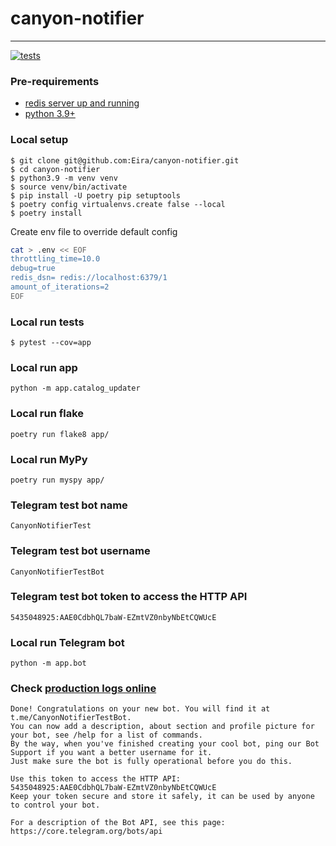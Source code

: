 # canyon-notifier
---
[![tests](https://github.com/Eira/canyon-notifier/actions/workflows/tests.yml/badge.svg?branch=master)](https://github.com/Eira/canyon-notifier/actions/workflows/tests.yml)


### Pre-requirements
- [redis server up and running](https://redis.io/docs/getting-started/installation/)
- [python 3.9+](https://www.python.org/downloads/)

### Local setup
```shell
$ git clone git@github.com:Eira/canyon-notifier.git
$ cd canyon-notifier
$ python3.9 -m venv venv
$ source venv/bin/activate
$ pip install -U poetry pip setuptools
$ poetry config virtualenvs.create false --local
$ poetry install
```

Create env file to override default config
```bash
cat > .env << EOF
throttling_time=10.0
debug=true
redis_dsn= redis://localhost:6379/1
amount_of_iterations=2
EOF
```

### Local run tests
```shell
$ pytest --cov=app
```

### Local run app
```
python -m app.catalog_updater
```

### Local run flake
```
poetry run flake8 app/
```
### Local run MyPy
```
poetry run myspy app/
```

### Telegram test bot name
```
CanyonNotifierTest
```

### Telegram test bot username
```
CanyonNotifierTestBot
```
### Telegram test bot token to access the HTTP API
```
5435048925:AAE0CdbhQL7baW-EZmtVZ0nbyNbEtCQWUcE
```
### Local run Telegram bot
```
python -m app.bot
```


### Check [production logs online](http://canyon.esemi.ru/)

```
Done! Congratulations on your new bot. You will find it at t.me/CanyonNotifierTestBot.
You can now add a description, about section and profile picture for your bot, see /help for a list of commands.
By the way, when you've finished creating your cool bot, ping our Bot Support if you want a better username for it.
Just make sure the bot is fully operational before you do this.

Use this token to access the HTTP API:
5435048925:AAE0CdbhQL7baW-EZmtVZ0nbyNbEtCQWUcE
Keep your token secure and store it safely, it can be used by anyone to control your bot.

For a description of the Bot API, see this page: https://core.telegram.org/bots/api
```
